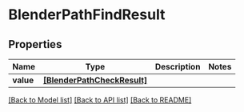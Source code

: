 # BlenderPathFindResult


## Properties
Name | Type | Description | Notes
------------ | ------------- | ------------- | -------------
**value** | [**[BlenderPathCheckResult]**](BlenderPathCheckResult.md) |  | 

[[Back to Model list]](../README.md#documentation-for-models) [[Back to API list]](../README.md#documentation-for-api-endpoints) [[Back to README]](../README.md)


